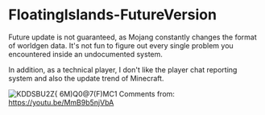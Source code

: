 # FloatingIslands-FutureVersion

Future update is not guaranteed, as Mojang constantly changes the format of worldgen data. It's not fun to figure out every single problem you encountered inside an undocumented system.

In addition, as a technical player, I don't like the player chat reporting system and also the update trend of Minecraft.

![KDDSBU2Z{ 6M)Q0@7(F)MC1](https://user-images.githubusercontent.com/70473080/183277018-43a37c0b-b91f-4fb0-8569-5ef306a17c4a.jpg)
Comments from: https://youtu.be/MmB9b5njVbA
